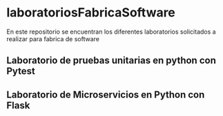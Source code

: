 # laboratoriosFabricaSoftware
En este repositorio se encuentran los diferentes laboratorios solicitados a realizar para fabrica de software

## Laboratorio de pruebas unitarias en python con Pytest


## Laboratorio de Microservicios en Python con Flask
